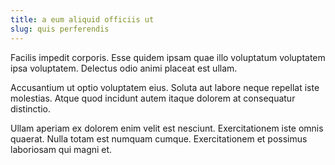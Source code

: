 ```yaml
---
title: a eum aliquid officiis ut
slug: quis perferendis
---
```


Facilis impedit corporis. Esse quidem ipsam quae illo voluptatum voluptatem ipsa voluptatem. Delectus odio animi placeat est ullam.

Accusantium ut optio voluptatem eius. Soluta aut labore neque repellat iste molestias. Atque quod incidunt autem itaque dolorem at consequatur distinctio.

Ullam aperiam ex dolorem enim velit est nesciunt. Exercitationem iste omnis quaerat. Nulla totam est numquam cumque. Exercitationem et possimus laboriosam qui magni et.
